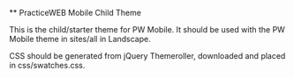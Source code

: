 ** PracticeWEB Mobile Child Theme

This is the child/starter theme for PW Mobile. It should be used with the PW Mobile theme in sites/all in Landscape.

CSS should be generated from jQuery Themeroller, downloaded and placed in css/swatches.css.
